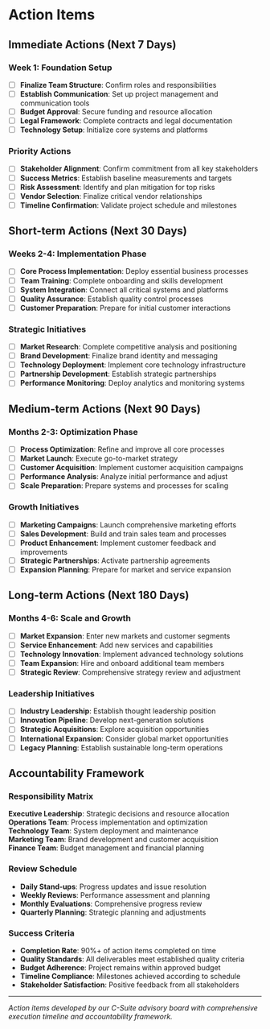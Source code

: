 # Action Items

## Immediate Actions (Next 7 Days)

### Week 1: Foundation Setup
- [ ] **Finalize Team Structure**: Confirm roles and responsibilities
- [ ] **Establish Communication**: Set up project management and communication tools
- [ ] **Budget Approval**: Secure funding and resource allocation
- [ ] **Legal Framework**: Complete contracts and legal documentation
- [ ] **Technology Setup**: Initialize core systems and platforms

### Priority Actions
- [ ] **Stakeholder Alignment**: Confirm commitment from all key stakeholders
- [ ] **Success Metrics**: Establish baseline measurements and targets
- [ ] **Risk Assessment**: Identify and plan mitigation for top risks
- [ ] **Vendor Selection**: Finalize critical vendor relationships
- [ ] **Timeline Confirmation**: Validate project schedule and milestones

## Short-term Actions (Next 30 Days)

### Weeks 2-4: Implementation Phase
- [ ] **Core Process Implementation**: Deploy essential business processes
- [ ] **Team Training**: Complete onboarding and skills development
- [ ] **System Integration**: Connect all critical systems and platforms
- [ ] **Quality Assurance**: Establish quality control processes
- [ ] **Customer Preparation**: Prepare for initial customer interactions

### Strategic Initiatives
- [ ] **Market Research**: Complete competitive analysis and positioning
- [ ] **Brand Development**: Finalize brand identity and messaging
- [ ] **Technology Deployment**: Implement core technology infrastructure
- [ ] **Partnership Development**: Establish strategic partnerships
- [ ] **Performance Monitoring**: Deploy analytics and monitoring systems

## Medium-term Actions (Next 90 Days)

### Months 2-3: Optimization Phase
- [ ] **Process Optimization**: Refine and improve all core processes
- [ ] **Market Launch**: Execute go-to-market strategy
- [ ] **Customer Acquisition**: Implement customer acquisition campaigns
- [ ] **Performance Analysis**: Analyze initial performance and adjust
- [ ] **Scale Preparation**: Prepare systems and processes for scaling

### Growth Initiatives
- [ ] **Marketing Campaigns**: Launch comprehensive marketing efforts
- [ ] **Sales Development**: Build and train sales team and processes
- [ ] **Product Enhancement**: Implement customer feedback and improvements
- [ ] **Strategic Partnerships**: Activate partnership agreements
- [ ] **Expansion Planning**: Prepare for market and service expansion

## Long-term Actions (Next 180 Days)

### Months 4-6: Scale and Growth
- [ ] **Market Expansion**: Enter new markets and customer segments
- [ ] **Service Enhancement**: Add new services and capabilities
- [ ] **Technology Innovation**: Implement advanced technology solutions
- [ ] **Team Expansion**: Hire and onboard additional team members
- [ ] **Strategic Review**: Comprehensive strategy review and adjustment

### Leadership Initiatives
- [ ] **Industry Leadership**: Establish thought leadership position
- [ ] **Innovation Pipeline**: Develop next-generation solutions
- [ ] **Strategic Acquisitions**: Explore acquisition opportunities
- [ ] **International Expansion**: Consider global market opportunities
- [ ] **Legacy Planning**: Establish sustainable long-term operations

## Accountability Framework

### Responsibility Matrix
**Executive Leadership**: Strategic decisions and resource allocation  
**Operations Team**: Process implementation and optimization  
**Technology Team**: System deployment and maintenance  
**Marketing Team**: Brand development and customer acquisition  
**Finance Team**: Budget management and financial planning

### Review Schedule
- **Daily Stand-ups**: Progress updates and issue resolution
- **Weekly Reviews**: Performance assessment and planning
- **Monthly Evaluations**: Comprehensive progress review
- **Quarterly Planning**: Strategic planning and adjustments

### Success Criteria
- **Completion Rate**: 90%+ of action items completed on time
- **Quality Standards**: All deliverables meet established quality criteria
- **Budget Adherence**: Project remains within approved budget
- **Timeline Compliance**: Milestones achieved according to schedule
- **Stakeholder Satisfaction**: Positive feedback from all stakeholders

---
*Action items developed by our C-Suite advisory board with comprehensive execution timeline and accountability framework.*
